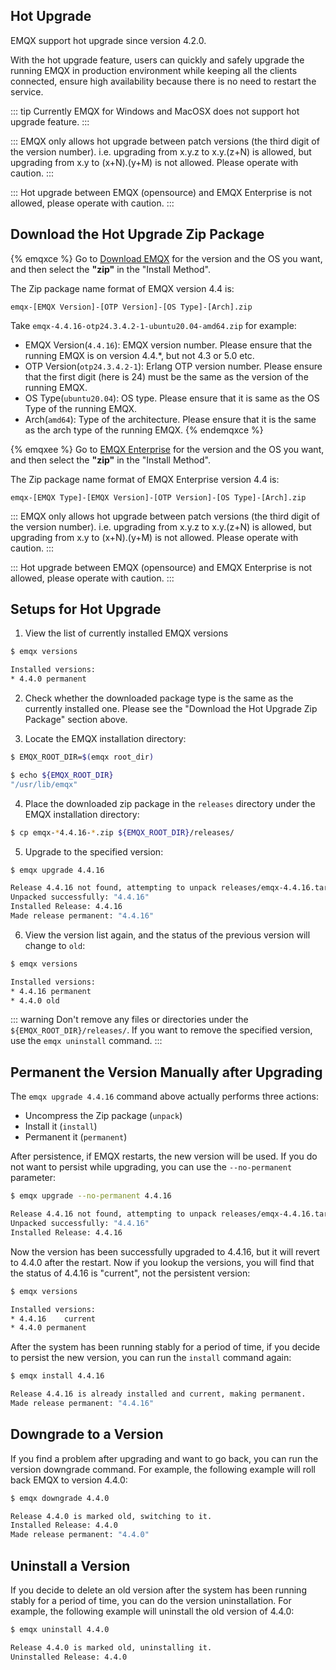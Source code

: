 
## Hot Upgrade

EMQX support hot upgrade since version 4.2.0.

With the hot upgrade feature, users can quickly and safely upgrade the running EMQX in production environment while keeping all the clients connected, ensure high availability because there is no need to restart the service.

::: tip
Currently EMQX for Windows and MacOSX does not support hot upgrade feature.
:::

:::
EMQX only allows hot upgrade between patch versions (the third digit of the version number).
i.e. upgrading from x.y.z to x.y.(z+N) is allowed, but upgrading from x.y to (x+N).(y+M) is not allowed.
Please operate with caution.
:::

:::
Hot upgrade between EMQX (opensource) and EMQX Enterprise is not allowed, please operate with caution.
:::

## Download the Hot Upgrade Zip Package

{% emqxce %}
Go to [Download EMQX](https://www.emqx.com/en/downloads?product=broker) for the version and the OS you want, and then select the **"zip"** in the "Install Method".

The Zip package name format of EMQX version 4.4 is:

```
emqx-[EMQX Version]-[OTP Version]-[OS Type]-[Arch].zip
```

Take `emqx-4.4.16-otp24.3.4.2-1-ubuntu20.04-amd64.zip` for example:

- EMQX Version(`4.4.16`): EMQX version number. Please ensure that the running EMQX is on version 4.4.*, but not 4.3 or 5.0 etc.
- OTP Version(`otp24.3.4.2-1`): Erlang OTP version number. Please ensure that the first digit (here is 24) must be the same as the version of the running EMQX.
- OS Type(`ubuntu20.04`): OS type. Please ensure that it is same as the OS Type of the running EMQX.
- Arch(`amd64`): Type of the architecture. Please ensure that it is the same as the arch type of the running EMQX.
{% endemqxce %}

{% emqxee %}
Go to [EMQX Enterprise](https://www.emqx.com/en/try?product=enterprise) for the version and the OS you want, and then select the **"zip"** in the "Install Method".

The Zip package name format of EMQX Enterprise version 4.4 is:

```
emqx-[EMQX Type]-[EMQX Version]-[OTP Version]-[OS Type]-[Arch].zip
```

:::
EMQX only allows hot upgrade between patch versions (the third digit of the version number).
i.e. upgrading from x.y.z to x.y.(z+N) is allowed, but upgrading from x.y to (x+N).(y+M) is not allowed.
Please operate with caution.
:::

:::
Hot upgrade between EMQX (opensource) and EMQX Enterprise is not allowed, please operate with caution.
:::

## Setups for Hot Upgrade

1. View the list of currently installed EMQX versions

```bash
$ emqx versions

Installed versions:
* 4.4.0	permanent
```

2. Check whether the downloaded package type is the same as the currently installed one.
   Please see the "Download the Hot Upgrade Zip Package" section above.

3. Locate the EMQX installation directory:

```bash
$ EMQX_ROOT_DIR=$(emqx root_dir)

$ echo ${EMQX_ROOT_DIR}
"/usr/lib/emqx"
```

4. Place the downloaded zip package in the `releases` directory under the EMQX installation directory:

```bash
$ cp emqx-*4.4.16-*.zip ${EMQX_ROOT_DIR}/releases/
```

5. Upgrade to the specified version:

```bash
$ emqx upgrade 4.4.16

Release 4.4.16 not found, attempting to unpack releases/emqx-4.4.16.tar.gz
Unpacked successfully: "4.4.16"
Installed Release: 4.4.16
Made release permanent: "4.4.16"
```

6. View the version list again, and the status of the previous version will change to `old`:

```bash
$ emqx versions

Installed versions:
* 4.4.16 permanent
* 4.4.0	old
```

::: warning
Don't remove any files or directories under the `${EMQX_ROOT_DIR}/releases/`.
If you want to remove the specified version, use the `emqx uninstall` command.
:::

## Permanent the Version Manually after Upgrading

The `emqx upgrade 4.4.16` command above actually performs three actions:

- Uncompress the Zip package (`unpack`)
- Install it (`install`)
- Permanent it (`permanent`)

After persistence, if EMQX restarts, the new version will be used.
If you do not want to persist while upgrading, you can use the `--no-permanent` parameter:

```bash
$ emqx upgrade --no-permanent 4.4.16

Release 4.4.16 not found, attempting to unpack releases/emqx-4.4.16.tar.gz
Unpacked successfully: "4.4.16"
Installed Release: 4.4.16
```

Now the version has been successfully upgraded to 4.4.16, but it will revert to 4.4.0 after the restart.
Now if you lookup the versions, you will find that the status of 4.4.16 is "current", not the persistent version:

```bash
$ emqx versions

Installed versions:
* 4.4.16	current
* 4.4.0	permanent
```

After the system has been running stably for a period of time, if you decide to persist the new version, you can run the `install` command again:

```bash
$ emqx install 4.4.16

Release 4.4.16 is already installed and current, making permanent.
Made release permanent: "4.4.16"
```

## Downgrade to a Version

If you find a problem after upgrading and want to go back, you can run the version downgrade command.
For example, the following example will roll back EMQX to version 4.4.0:

```bash
$ emqx downgrade 4.4.0

Release 4.4.0 is marked old, switching to it.
Installed Release: 4.4.0
Made release permanent: "4.4.0"
```

## Uninstall a Version

If you decide to delete an old version after the system has been running stably for a period of time, you can do the version uninstallation.
For example, the following example will uninstall the old version of 4.4.0:

```bash
$ emqx uninstall 4.4.0

Release 4.4.0 is marked old, uninstalling it.
Uninstalled Release: 4.4.0
```
